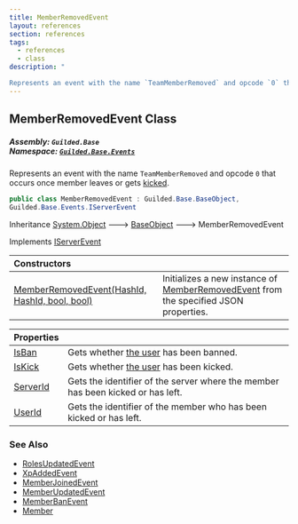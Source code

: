 ```yaml
---
title: MemberRemovedEvent
layout: references
section: references
tags:
  - references
  - class
description: "

Represents an event with the name `TeamMemberRemoved` and opcode `0` that occurs once member leaves or gets [kicked](MemberRemovedEvent.IsKick 'Guilded.Base.Events.MemberRemovedEvent.IsKick')."
---
```


## MemberRemovedEvent Class
##### **Assembly:** `Guilded.Base`<br/>**Namespace:** [`Guilded.Base.Events`](Guilded.Base.Events 'Guilded.Base.Events')

Represents an event with the name `TeamMemberRemoved` and opcode `0` that occurs once member leaves or gets [kicked](MemberRemovedEvent.IsKick 'Guilded.Base.Events.MemberRemovedEvent.IsKick').

```csharp
public class MemberRemovedEvent : Guilded.Base.BaseObject,
Guilded.Base.Events.IServerEvent
```

Inheritance [System.Object](https://docs.microsoft.com/en-us/dotnet/api/System.Object 'System.Object') &#129106; [BaseObject](BaseObject 'Guilded.Base.BaseObject') &#129106; MemberRemovedEvent

Implements [IServerEvent](IServerEvent 'Guilded.Base.Events.IServerEvent')

| Constructors | |
| :--- | :--- |
| [MemberRemovedEvent(HashId, HashId, bool, bool)](MemberRemovedEvent.MemberRemovedEvent(HashId,HashId,bool,bool) 'Guilded.Base.Events.MemberRemovedEvent.MemberRemovedEvent(Guilded.Base.HashId, Guilded.Base.HashId, bool, bool)') | Initializes a new instance of [MemberRemovedEvent](MemberRemovedEvent 'Guilded.Base.Events.MemberRemovedEvent') from the specified JSON properties. |

| Properties | |
| :--- | :--- |
| [IsBan](MemberRemovedEvent.IsBan 'Guilded.Base.Events.MemberRemovedEvent.IsBan') | Gets whether [the user](User 'Guilded.Base.Users.User') has been banned. |
| [IsKick](MemberRemovedEvent.IsKick 'Guilded.Base.Events.MemberRemovedEvent.IsKick') | Gets whether [the user](User 'Guilded.Base.Users.User') has been kicked. |
| [ServerId](MemberRemovedEvent.ServerId 'Guilded.Base.Events.MemberRemovedEvent.ServerId') | Gets the identifier of the server where the member has been kicked or has left. |
| [UserId](MemberRemovedEvent.UserId 'Guilded.Base.Events.MemberRemovedEvent.UserId') | Gets the identifier of the member who has been kicked or has left. |

### See Also
- [RolesUpdatedEvent](RolesUpdatedEvent 'Guilded.Base.Events.RolesUpdatedEvent')
- [XpAddedEvent](XpAddedEvent 'Guilded.Base.Events.XpAddedEvent')
- [MemberJoinedEvent](MemberJoinedEvent 'Guilded.Base.Events.MemberJoinedEvent')
- [MemberUpdatedEvent](MemberUpdatedEvent 'Guilded.Base.Events.MemberUpdatedEvent')
- [MemberBanEvent](MemberBanEvent 'Guilded.Base.Events.MemberBanEvent')
- [Member](Member 'Guilded.Base.Servers.Member')